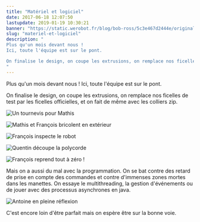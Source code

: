```yaml
---
title: "Matériel et logiciel"
date: 2017-06-18 12:07:50
lastupdate: 2019-01-19 10:30:21
banner: "https://static.werobot.fr/blog/bob-ross/5c3e467d2444e/original.jpg"
slug: "materiel-et-logiciel"
description: " 
Plus qu'un mois devant nous !
Ici, toute l'équipe est sur le pont.

On finalise le design, on coupe les extrusions, on remplace nos ficelles de test 
"
---
```

Plus qu'un mois devant nous !
Ici, toute l'équipe est sur le pont.

On finalise le design, on coupe les extrusions, on remplace nos ficelles de test par les ficelles officielles, et on fait de même avec les colliers zip.

![Un tournevis pour Mathis](https://static.werobot.fr/blog/bob-ross/5c3e467daa230/50.jpg "Un tournevis pour Mathis")

![Mathis et François bricolent en extérieur](https://static.werobot.fr/blog/bob-ross/5c3e467e4f8eb/50.jpg "Mathis et François bricolent en extérieur")

![François inspecte le robot](https://static.werobot.fr/blog/bob-ross/5c3e467eb6fab/50.jpg "François inspecte le robot")

![Quentin découpe la polycorde](https://static.werobot.fr/blog/bob-ross/5c3e467f5348c/50.jpg "Quentin découpe la polycorde")

![François reprend tout à zéro !](https://static.werobot.fr/blog/bob-ross/5c3e467d2444e/50.jpg "François reprend tout à zéro !")

Mais on a aussi du mal avec la programmation.
On se bat contre des retard de prise en compte des commandes et contre d'immenses zones mortes dans les manettes.
On essaye le multithreading, la gestion d'événements ou de jouer avec des processus asynchrones en java.

![Antoine en pleine réflexion](https://static.werobot.fr/blog/bob-ross/5c3e46800d59c/50.jpg "Antoine en pleine réflexion")

C'est encore loin d'être parfait mais on espère être sur la bonne voie.
    